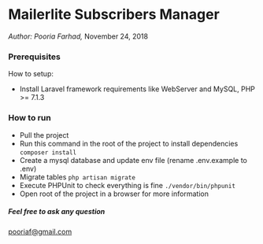 # Mailerlite Subscribers Manager
_Author: Pooria Farhad,_
November 24, 2018

### Prerequisites
How to setup:
* Install Laravel framework requirements like WebServer and MySQL, PHP >= 7.1.3  

### How to run
* Pull the project
* Run this command in the root of the project to install dependencies
`composer install`
* Create a mysql database and update env file (rename .env.example to .env)
* Migrate tables
`php artisan migrate`
* Execute PHPUnit to check everything is fine
`./vendor/bin/phpunit`
* Open root of the project in a browser for more information

##### Feel free to ask any question
pooriaf@gmail.com